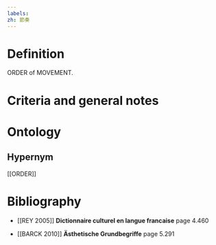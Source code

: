 ```yaml
---
labels: 
zh: 節奏
---
```


# Definition
ORDER of MOVEMENT.
# Criteria and general notes
# Ontology

## Hypernym
[[ORDER]]
# Bibliography
- [[REY 2005]]
**Dictionnaire culturel en langue francaise** page 4.460

- [[BARCK 2010]]
**Ästhetische Grundbegriffe** page 5.291
